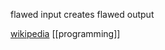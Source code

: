 flawed input creates flawed output

[wikipedia](https://en.wikipedia.org/wiki/Garbage_in,_garbage_out)
[[programming]]